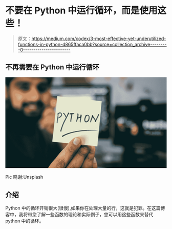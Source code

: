 # 不要在 Python 中运行循环，而是使用这些！

> 原文：<https://medium.com/codex/3-most-effective-yet-underutilized-functions-in-python-d865ffaca0bb?source=collection_archive---------0----------------------->

## 不再需要在 Python 中运行循环

![](img/20771f9efb56427358c4958d17697a78.png)

Pic 鸣谢:Unsplash

## 介绍

Python 中的循环开销很大(很慢),如果你在处理大量的行，这就是犯罪。在这篇博客中，我将带您了解一些函数的理论和实际例子，您可以用这些函数来替代 python 中的循环。
